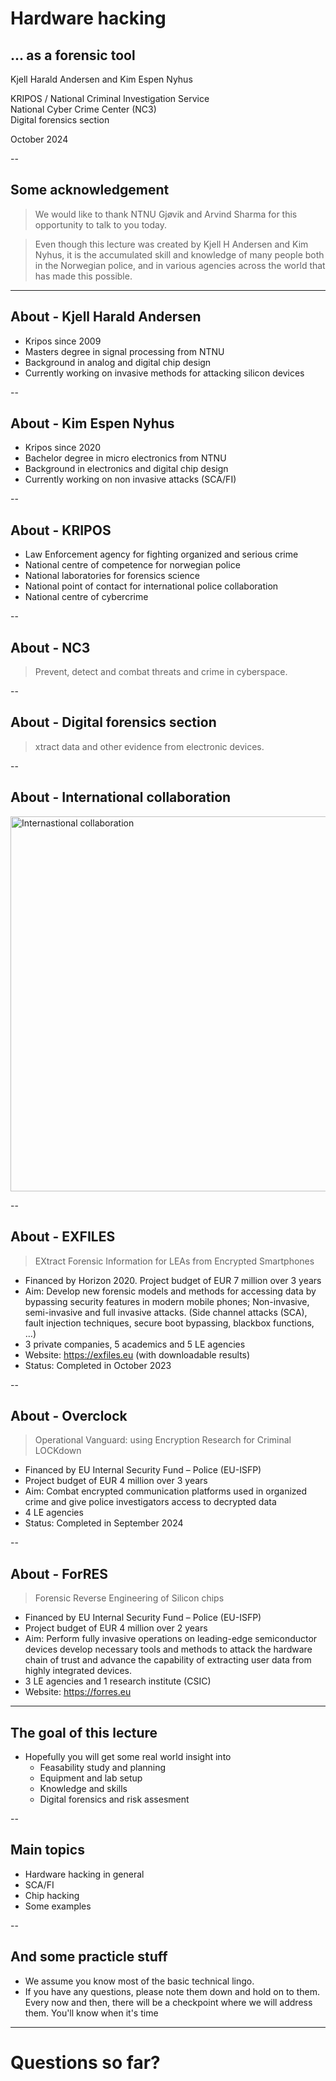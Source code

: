 # Hardware hacking
## ... as a forensic tool


Kjell Harald Andersen and Kim Espen Nyhus <!-- .element: style="text-align: left; font-style: italic; "> -->


KRIPOS / National Criminal Investigation Service\
National Cyber Crime Center (NC3)\
Digital forensics section <!-- .element: style="text-align: left;"> -->


October 2024 <!-- .element: style="text-align: left;"> -->

--
## Some acknowledgement
> We would like to thank NTNU Gjøvik and Arvind Sharma for this opportunity to talk to you today. <!-- .element: style="text-align: left;"> -->

> Even though this lecture was created by Kjell H Andersen and Kim Nyhus, it is the accumulated skill and knowledge of many people both in the Norwegian police, and in various agencies across the world that has made this possible. <!-- .element: style="text-align: left;"> -->

---
## About - Kjell Harald Andersen
- Kripos since 2009
- Masters degree in signal processing from NTNU
- Background in analog and digital chip design
- Currently working on invasive methods for attacking silicon devices

--
## About - Kim Espen Nyhus
- Kripos since 2020
- Bachelor degree in micro electronics from NTNU
- Background in electronics and digital chip design
- Currently working on non invasive attacks (SCA/FI)

--
## About - KRIPOS
- Law Enforcement agency for fighting organized and serious crime
- National centre of competence for norwegian police
- National laboratories for forensics science
- National point of contact for international police collaboration
- National centre of cybercrime

--
## About - NC3
> Prevent, detect and combat threats and crime in cyberspace.

--
## About - Digital forensics section
> xtract data and other evidence from electronic devices.

--
## About - International collaboration
<img src="assets/international.png" alt="Internastional collaboration" height="600" />

--
## About - EXFILES
> EXtract Forensic Information for LEAs from Encrypted Smartphones

- Financed by Horizon 2020. Project budget of EUR 7 million over 3 years
- Aim: Develop new forensic models and methods for accessing data by bypassing security features in modern mobile phones; Non-invasive, semi-invasive and full invasive attacks. (Side channel attacks (SCA), fault injection techniques, secure boot bypassing, blackbox functions, …)
- 3 private companies, 5 academics and 5 LE agencies
- Website: https://exfiles.eu (with downloadable results)
- Status: Completed in October 2023

-- 
## About - Overclock
> Operational Vanguard: using Encryption Research for Criminal LOCKdown

- Financed by EU Internal Security Fund – Police (EU-ISFP)
- Project budget of EUR 4 million over 3 years
- Aim: Combat encrypted communication platforms used in organized crime and give police investigators access to decrypted data
- 4 LE agencies
- Status: Completed in September 2024

--
## About - ForRES
> Forensic Reverse Engineering of Silicon chips

- Financed by EU Internal Security Fund – Police (EU-ISFP)
- Project budget of EUR 4 million over 2 years
- Aim: Perform fully invasive operations on leading-edge semiconductor devices​ develop necessary tools and methods to attack the hardware chain of trust​ and advance the capability of extracting user data from highly integrated devices​.
- 3 LE agencies and 1 research institute (CSIC)
- Website: https://forres.eu


---
## The goal of this lecture
- Hopefully you will get some real world insight into
    - Feasability study and planning
    - Equipment and lab setup
    - Knowledge and skills
    - Digital forensics and risk assesment

--
## Main topics
- Hardware hacking in general
- SCA/FI
- Chip hacking
- Some examples

--
## And some practicle stuff
- We assume you know most of the basic technical lingo.
- If you have any questions, please note them down and hold on to them. Every now and then, there will be a checkpoint where we will address them. You'll know when it's time

---
# Questions so far?
